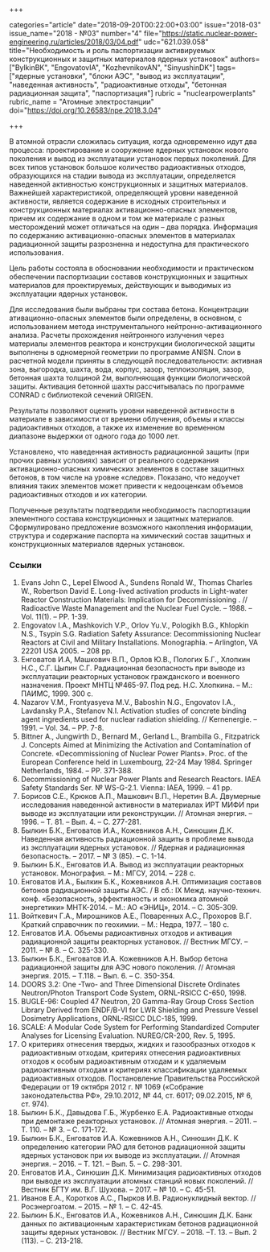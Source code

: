 +++

categories="article"
date="2018-09-20T00:22:00+03:00"
issue="2018-03"
issue_name="2018 - №03"
number="4"
file="https://static.nuclear-power-engineering.ru/articles/2018/03/04.pdf"
udc="621.039.058"
title="Необходимость и роль паспортизации активируемых конструкционных и защитных материалов ядерных установок"
authors=["BylkinBK", "EngovatovIA", "KozhevnikovAN", "SinyushinDK"]
tags=["ядерные установки", "блоки АЭС", "вывод из эксплуатации", "наведенная активность", "радиоактивные отходы", "бетонная радиационная защита", "паспортизация"]
rubric = "nuclearpowerplants"
rubric_name = "Aтомные электростанции"
doi="https://doi.org/10.26583/npe.2018.3.04"

+++

В атомной отрасли сложилась ситуация, когда одновременно идут два процесса: проектирование и сооружение ядерных установок нового поколения и вывод из эксплуатации установок первых поколений. Для всех типов установок большое количество радиоактивных отходов, образующихся на стадии вывода из эксплуатации, определяется наведенной активностью конструкционных и защитных материалов. Важнейшей характеристикой, определяющей уровни наведенной активности, является содержание в исходных строительных и конструкционных материалах активационно-опасных элементов, причем их содержание в одном и том же материале с разных месторождений может отличаться на один – два порядка. Информация по содержанию активационно-опасных элементов в материалах радиационной защиты разрозненна и недоступна для практического использования.

Цель работы состояла в обосновании необходимости и практическом обеспечении паспортизации составов конструкционных и защитных материалов для проектируемых, действующих и выводимых из эксплуатации ядерных установок.

Для исследования были выбраны три состава бетона. Концентрации ативационно-опасных элементов были определены, в основном, с использованием метода инструментального нейтронно-активационного анализа. Расчеты прохождения нейтронного излучения через материалы элементов реактора и конструкции биологической защиты выполнены в одномерной геометрии по программе ANISN. Слои в расчетной модели приняты в следующей последовательности: активная зона, выгородка, шахта, вода, корпус, зазор, теплоизоляция, зазор, бетонная шахта толщиной 2м, выполняющая функции биологической защиты. Активация бетонной шахты рассчитывалась по программе CONRAD с библиотекой сечений ORIGEN.

Результаты позволяют оценить уровни наведенной активности в материале в зависимости от времени облучения, объемы и классы радиоактивных отходов, а также их изменение во временном диапазоне выдержки от одного года до 1000 лет.

Установлено, что наведенная активность радиационной защиты (при прочих равных условиях) зависит от реального содержания активационно-опасных химических элементов в составе защитных бетонов, в том числе на уровне «следов». Показано, что недоучет влияния таких элементов может привести к недооценкам объемов радиоактивных отходов и их категории.

Полученные результаты подтвердили необходимость паспортизации элементного состава конструкционных и защитных материалов. Сформулировано предложение возможного накопления информации, структура и содержание паспорта на химический состав защитных и конструкционных материалов ядерных установок.

### Ссылки

1. Evans John C., Lepel Elwood A., Sundens Ronald W., Thomas Charles W., Robertson David E. Long-lived activation products in Light-water Reactor Construction Materials: Implication for Decommissioning . // Radioactive Waste Management and the Nuclear Fuel Cycle. – 1988. – Vol. 11(1). – PP. 1-39.
2. Engovatov I.A., Mashkovich V.P., Orlov Yu.V., Pologikh B.G., Khlopkin N.S., Tsypin S.G. Radiation Safety Assurance: Decommissioning Nuclear Reactors at Civil and Military Installations. Monographia. – Arlington, VA 22201 USA 2005. – 208 pp.
3. Енговатов И.А, Машкович В.П., Орлов Ю.В., Пологих Б.Г., Хлопкин Н.С., С.Г. Цыпин С.Г. Радиационная безопасность при выводе из эксплуатации реакторных установок гражданского и военного назначения. Проект МНТЦ №465-97. Под ред. Н.С. Хлопкина. – М.: ПАИМС, 1999. 300 с.
4. Nazarov V.M., Frontyasyeva M.V., Baboshin N.G., Engovatov I.A., Lavdansky P.A., Stefanov N.I. Activation studies of concrete binding agent ingredients used for nuclear radiation shielding. // Kernenergie. – 1991. – Vol. 34. – PP. 7-8.
5. Bittner A., Jungwirth D., Bernard M., Gerland L., Brambilla G., Fitzpatrick J. Concepts Aimed at Minimizing the Activation and Contamination of Concrete. «Decommissioning of Nuclear Power Plants». Proc. of the European Conference held in Luxembourg, 22-24 May 1984. Springer Netherlands, 1984. – PP. 371-388.
6. Decommissioning of Nuclear Power Plants and Research Reactors. IAEA Safety Standards Ser. № WS-G-2.1. Vienna: IAEA, 1999. – 41 pp.
7. Борисов С.Е., Крюков А.П., Машкович В.П., Неретин В.А. Двумерные исследования наведенной активности в материалах ИРТ МИФИ при выводе из эксплуатации или реконструкции. // Атомная энергия. – 1996. – Т. 81. – Вып. 4. – С. 277-281.
8. Былкин Б.К., Енговатов И.А., Кожевников А.Н., Синюшин Д.К. Наведенная активность радиационной защиты в проблеме вывода из эксплуатации ядерных установок. // Ядерная и радиационная безопасность. – 2017. – № 3 (85). – С. 1-14.
9. Былкин Б.К., Енговатов И.А. Вывод из эксплуатации реакторных установок. Монография. – М.: МГСУ, 2014. – 228 с.
10. Енговатов И.А., Былкин Б.К., Кожевников А.Н. Оптимизация составов бетонов радиационной защиты АЭС. / В сб.: IX Межд. научно-технич. конф. «Безопасность, эффективность и экономика атомной энергетики» МНТК-2014. – М.: АО «ЭНИЦ», 2014. – С. 305-309.
11. Войткевич Г.А., Мирошников А.Е., Поваренных А.С., Прохоров В.Г. Краткий справочник по геохимии. – М.: Недра, 1977. – 180 с.
12. Енговатов И.А. Объемы радиоактивных отходов и активация радиационной защиты реакторных установок. // Вестник МГСУ. – 2011. – № 8. – С. 325-330.
13. Былкин Б.К., Енговатов И.А. Кожевников А.Н. Выбор бетона радиационной защиты для АЭС нового поколения. // Атомная энергия. 2015. – Т.118. – Вып. 6. – С. 350-354.
14. DOORS 3.2: One -Two- and Three Dimensional Discrete Ordinates Neutron/Photon Transport Code System, ORNL-RSICC C-650, 1998.
15. BUGLE-96: Coupled 47 Neutron, 20 Gamma-Ray Group Cross Section Library Derived from ENDF/B-VI for LWR Shielding and Pressure Vessel Dosimetry Applications, ORNL-RSICC DLC-185, 1999.
16. SCALE: A Modular Code System for Performing Standardized Computer Analyses for Licensing Evaluation. NUREG/CR-200, Rev. 5, 1995.
17. О критериях отнесения твердых, жидких и газообразных отходов к радиоактивным отходам, критериях отнесения радиоактивных отходов к особым радиоактивным отходам и к удаляемым радиоактивным отходам и критериях классификации удаляемых радиоактивных отходов. Постановление Правительства Российской Федерации от 19 октября 2012 г. № 1069 («Собрание законодательства РФ», 29.10.2012, № 44, ст. 6017; 09.02.2015, № 6, ст. 974).
18. Былкин Б.К., Давыдова Г.Б., Журбенко Е.А. Радиоактивные отходы при демонтаже реакторных установок. // Атомная энергия. – 2011. – Т. 110. – № 3. – С. 171-172.
19. Былкин Б.К., Енговатов И.А. Кожевников А.Н., Синюшин Д.К. К определению категории РАО для бетонов радиационной защиты ядерных установок при их выводе из эксплуатации. // Атомная энергия. – 2016. – Т. 121. – Вып. 5. – С. 298-301.
20. Енговатов И.А., Синюшин Д.К. Минимизация радиоактивных отходов при выводе из эксплуатации атомных станций новых поколений. // Вестник БГТУ им. В.Г. Шухова. – 2017. – № 10. – С. 45-51.
21. Иванов Е.А., Коротков А.С., Пырков И.В. Радионуклидный вектор. // Росэнергоатом. – 2015. – № 1. – С. 42-45.
22. Былкин Б.К., Енговатов И.А., Кожевников А.Н., Синюшин Д.К. Банк данных по активационным характеристикам бетонов радиационной защиты ядерных установок. // Вестник МГСУ. – 2018. –Т. 13. – Вып. 2 (113). – С. 213-218.